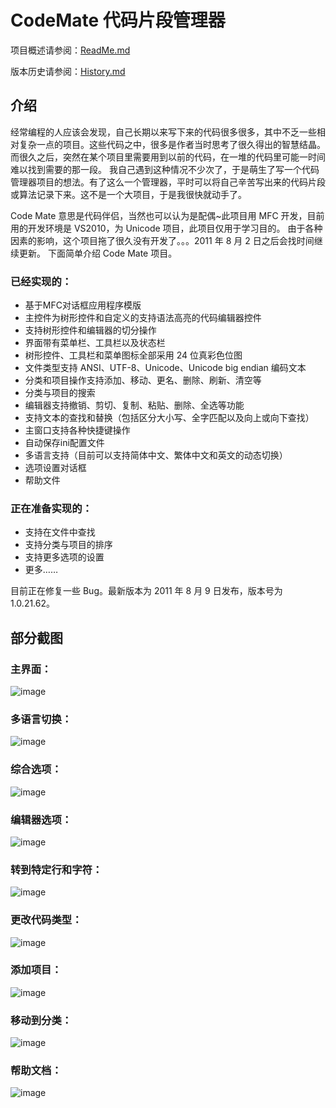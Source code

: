 # CodeMate 代码片段管理器

项目概述请参阅：[ReadMe.md](https://github.com/singun-lxd/CodeMate/blob/master/CodeMate/ReadMe.md)

版本历史请参阅：[History.md](https://github.com/singun-lxd/CodeMate/blob/master/HISTORY.md)

## 介绍
经常编程的人应该会发现，自己长期以来写下来的代码很多很多，其中不乏一些相对复杂一点的项目。这些代码之中，很多是作者当时思考了很久得出的智慧结晶。而很久之后，突然在某个项目里需要用到以前的代码，在一堆的代码里可能一时间难以找到需要的那一段。
我自己遇到这种情况不少次了，于是萌生了写一个代码管理器项目的想法。有了这么一个管理器，平时可以将自己辛苦写出来的代码片段或算法记录下来。这不是一个大项目，于是我很快就动手了。

Code Mate 意思是代码伴侣，当然也可以认为是配偶~此项目用 MFC 开发，目前用的开发环境是 VS2010，为 Unicode 项目，此项目仅用于学习目的。
由于各种因素的影响，这个项目拖了很久没有开发了。。。2011 年 8 月 2 日之后会找时间继续更新。
下面简单介绍 Code Mate 项目。

### 已经实现的：
- 基于MFC对话框应用程序模版
- 主控件为树形控件和自定义的支持语法高亮的代码编辑器控件
- 支持树形控件和编辑器的切分操作
- 界面带有菜单栏、工具栏以及状态栏
- 树形控件、工具栏和菜单图标全部采用 24 位真彩色位图
- 文件类型支持 ANSI、UTF-8、Unicode、Unicode big endian 编码文本
- 分类和项目操作支持添加、移动、更名、删除、刷新、清空等
- 分类与项目的搜索
- 编辑器支持撤销、剪切、复制、粘贴、删除、全选等功能
- 支持文本的查找和替换（包括区分大小写、全字匹配以及向上或向下查找）
- 主窗口支持各种快捷键操作
- 自动保存ini配置文件
- 多语言支持（目前可以支持简体中文、繁体中文和英文的动态切换）
- 选项设置对话框
- 帮助文件
### 正在准备实现的：
- 支持在文件中查找
- 支持分类与项目的排序
- 支持更多选项的设置
- 更多……
 
目前正在修复一些 Bug。最新版本为 2011 年 8 月 9 日发布，版本号为 1.0.21.62。

## 部分截图

### 主界面：
![image](https://raw.githubusercontent.com/singun-lxd/CodeMate/master/ScreenShots/MainFrame.jpg)

### 多语言切换：
![image](https://raw.githubusercontent.com/singun-lxd/CodeMate/master/ScreenShots/LanguageMenu.png)

### 综合选项：
![image](https://raw.githubusercontent.com/singun-lxd/CodeMate/master/ScreenShots/SettingMainTab.png)

### 编辑器选项：
![image](https://raw.githubusercontent.com/singun-lxd/CodeMate/master/ScreenShots/SettingEditorTab.png)

### 转到特定行和字符：
![image](https://raw.githubusercontent.com/singun-lxd/CodeMate/master/ScreenShots/GoToDialog.png)

### 更改代码类型：
![image](https://raw.githubusercontent.com/singun-lxd/CodeMate/master/ScreenShots/ModifyCodeTypeDialog.png)

### 添加项目：
![image](https://raw.githubusercontent.com/singun-lxd/CodeMate/master/ScreenShots/AddProjectDialog.png)

### 移动到分类：
![image](https://raw.githubusercontent.com/singun-lxd/CodeMate/master/ScreenShots/MoveToClassDialog.png)

### 帮助文档：
![image](https://raw.githubusercontent.com/singun-lxd/CodeMate/master/ScreenShots/HelpDocument.png)
